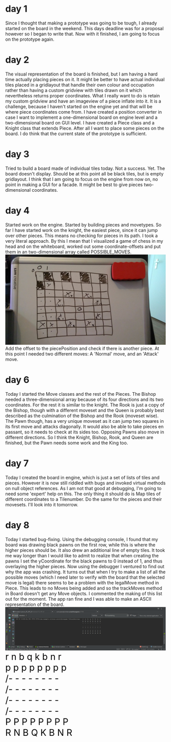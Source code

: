 # day 1
Since I thought that making a prototype was going to be tough, I already started on the board in the weekend. This days deadline was for a proposal however so I began to write that. Now with it finished, I am going to focus on the prototype again.
# day 2
The visual representation of the board is finished, but I am having a hard time actually placing pieces on it. It might be better to have actual individual tiles placed in a gridlayout that handle their own colour and occupation rather than having a custom gridview with tiles drawn on it which nevertheless returns proper coordinates.
What I really want to do is retain my custom gridview and have an imageview of a piece inflate into it. It is a challenge, because I haven't started on the engine yet and that will be where piece coordinates come from. I have created a position converter in case I want to implement a one-dimensional board on engine level and a two-dimensional board on GUI level. I have created a Piece class and a Knight class that extends Piece. After all I want to place some pieces on the board. I do think that the current state of the prototype is sufficient. 
# day 3
Tried to build a board made of individual tiles today. Not a success. Yet. The board doesn't display. Should be at this point all be black tiles, but is empty gridlayout.
I think that I am going to focus on the engine from now on, no point in making a GUI for a facade. It might be best to give pieces two-dimensional coordinates.
# day 4
Started work on the engine. Started by building pieces and movetypes. So far I have started work on the knight, the easiest piece, since it can jump over other pieces. This means no checking for pieces in its path. I took a very literal approach. By this I mean that I visualized a game of chess in my head and on the whiteboard, worked out some coordinate-offsets and put them in an two-dimensional array called POSSIBLE_MOVES.
![](doc/KnightMoves.jpeg)
Add the offset to the piecePosition and check if there is another piece. At this point I needed two different moves: A 'Normal' move, and an 'Attack' move.
# day 6
Today I started the Move classes and the rest of the Pieces. The Bishop needed a three-dimensional array because of its four directions and its two coordinates. For the rest it is similar to the knight. The Rook is just a copy of the Bishop, though with a different moveset and the Queen is probably best described as the culmination of the Bishop and the Rook (moveset wise). The Pawn though, has a very unique moveset as it can jump two squares in its first move and attacks diagonally. It would also be able to take pieces en passant, so it needs to check at its sides too. Opposing Pawns also move in different directions. So I think the Knight, Bishop, Rook, and Queen are finished, but the Pawn needs some work and the King too. 
# day 7
Today I created the board in engine, which is just a set of lists of tiles and pieces. However it is now still riddled with bugs and invoked virtual methods on null object references. As I am not that good at debugging, I'm going to need some 'expert' help on this. The only thing it should do is Map tiles of different coordinates to a Tilenumber. Do the same for the pieces and their movesets. I'll look into it tomorrow.
# day 8
Today I started bug-fixing. Using the debugging console, I found that my board was drawing black pawns on the first row, while this is where the higher pieces should be. It also drew an additional line of empty tiles. It took me way longer than I would like to admit to realize that when creating the pawns I set the yCoordinate for the black pawns to 0 instead of 1, and thus overlaying the higher pieces. Now using the debugger I ventured to find out why the app was crashing. It turns out that when I try to make a list of all the possible moves (which I need later to verify with the board that the selected move is legal) there seems to be a problem with the legalMove method in Piece. This leads to no Moves being added and so the trackMoves method in Board doesn't get any Move objects.
I commented the making of this list out for the moment. The app ran fine and I was able to make an ASCII representation of the board. 
![ASCII representation](doc/ASCII_representation_board.png)
<span style="color: #000; font: monaco; font-size: 2em;">r	n	b	q	k	b	n	r  
p	p	p	p	p	p	p	p  
/-	-	-	-	-	-	-	-  
/-	-	-	-	-	-	-	-  
/-	-	-	-	-	-	-	-  
/-	-	-	-	-	-	-	-  
P	P	P	P	P	P	P	P  
R	N	B	Q	K	B	N	R</span>



  